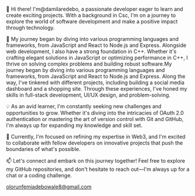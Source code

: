 👋 Hi there! I'm@damilaredebo, a passionate developer eager to learn and create exciting projects. With a background in Csc, I'm on a journey to explore the world of software development and make a positive impact through technology.

🚀 My journey began by diving into various programming languages and frameworks, from JavaScript and React to Node.js and Express. Alongside web development, I also have a strong foundation in C++. Whether it's crafting elegant solutions in JavaScript or optimizing performance in C++, I thrive on solving complex problems and building robust software.My journey began by diving into various programming languages and frameworks, from JavaScript and React to Node.js and Express. Along the way, I've tinkered with different projects, including building a social media dashboard and a shopping site. Through these experiences, I've honed my skills in full-stack development, UI/UX design, and problem-solving.

💡 As an avid learner, I'm constantly seeking new challenges and opportunities to grow. Whether it's diving into the intricacies of OAuth 2.0 authentication or mastering the art of version control with Git and GitHub, I'm always up for expanding my knowledge and skill set.

🌱 Currently, I'm focused on refining my expertise in Web3, and I'm excited to collaborate with fellow developers on innovative projects that push the boundaries of what's possible.

📫 Let's connect and embark on this journey together! Feel free to explore my GitHub repositories, and don't hesitate to reach out—I'm always up for a chat or a coding challenge.


<!---
damilaredebo/damilaredebo is a ✨ special ✨ repository because its `README.md` (this file) appears on your GitHub profile.
You can click the Preview link to take a look at your changes.
--->
olorunfemiadebowale8@gmail.com 
